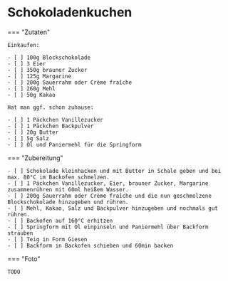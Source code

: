 # Schokoladenkuchen

=== "Zutaten"

    Einkaufen:

    - [ ] 100g Blockschokolade
    - [ ] 3 Eier
    - [ ] 350g brauner Zucker
    - [ ] 125g Margarine
    - [ ] 200g Sauerrahm oder Crème fraîche
    - [ ] 260g Mehl
    - [ ] 50g Kakao    

    Hat man ggf. schon zuhause:

    - [ ] 1 Päckchen Vanillezucker
    - [ ] 1 Päckchen Backpulver
    - [ ] 20g Butter
    - [ ] 5g Salz
    - [ ] Öl und Paniermehl für die Springform

=== "Zubereitung"

    - [ ] Schokolade kleinhacken und mit Butter in Schale geben und bei max. 80°C im Backofen schmelzen.
    - [ ] 1 Päckchen Vanillezucker, Eier, brauner Zucker, Margarine zusammenrühren mit 60ml heißem Wasser.
    - [ ] 200g Sauerrahm oder Crème fraîche und die nun geschmolzene Blockschokolade hinzugeben und rühren.
    - [ ] Mehl, Kakao, Salz und Backpulver hinzugeben und nochmals gut rühren.
    - [ ] Backofen auf 160°C erhitzen
    - [ ] Springform mit Öl einpinseln und Paniermehl über Backform sträuben
    - [ ] Teig in Form Giesen
    - [ ] Backform in Backofen schieben und 60min backen

=== "Foto"

    TODO

